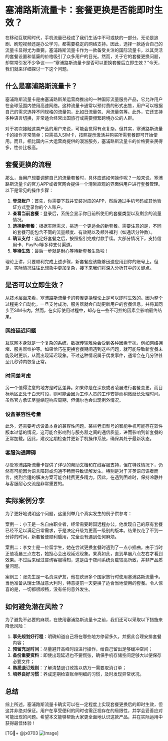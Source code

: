 # 塞浦路斯流量卡：套餐更换是否能即时生效？

在移动互联网时代，手机流量已经成了我们生活中不可或缺的一部分。无论是追剧、刷短视频还是办公学习，都需要稳定的网络支持。因此，选择一款适合自己的流量卡显得尤为重要。塞浦路斯流量卡作为一款备受关注的国际流量卡，以其灵活的套餐设置和低廉的价格吸引了众多用户的目光。然而，关于它的套餐更换问题，却常常引发不少争议——“塞浦路斯流量卡是否可以更换套餐后立即生效？”今天，我们就来详细探讨一下这个问题。

## 什么是塞浦路斯流量卡？

塞浦路斯流量卡是由塞浦路斯某运营商推出的一种国际流量服务产品，它允许用户在全球范围内使用高速网络。这种流量卡通常以预付费的形式出售，用户可以根据自己的需求选择不同规格的流量包，比如日流量包、月流量包等。此外，它还支持多种语言切换，非常适合经常出国旅行或需要频繁跨境办公的人群。

对于初次接触这类产品的用户来说，可能会觉得有点复杂。但其实，塞浦路斯流量卡的操作非常简单：只需插入SIM卡，按照提示激活并购买所需套餐即可开始使用。而且，相比国内三大运营商提供的漫游服务，塞浦路斯流量卡的价格要亲民得多，性价比极高。

## 套餐更换的流程

那么，当用户想要调整自己的流量套餐时，具体应该如何操作呢？一般来说，塞浦路斯流量卡的官方APP或者官网会提供一个清晰直观的界面供用户进行套餐管理。以下是常见的操作步骤：

1. **登录账户**：首先，你需要下载并安装对应的APP，然后通过手机号码或其他验证方式登录你的个人账户。
2. **查看当前套餐**：登录后，系统会显示你目前所使用的套餐类型以及剩余的流量情况。
3. **选择新套餐**：根据实际需求，挑选一个更适合的新套餐。需要注意的是，不同的套餐可能包含不同的流量额度、有效期以及额外福利（如通话分钟数）。
4. **确认支付**：选定好套餐之后，按照指引完成付款手续。大部分情况下，支持信用卡、PayPal等多种支付渠道。
5. **等待生效**：最后一步就是耐心等待新套餐生效啦！

理论上讲，只要顺利完成上述步骤，新套餐应该能够迅速应用到你的账号上。但是，实际情况往往比想象中更加复杂，接下来我们将深入分析其中的关键点。

## 是否可以立即生效？

从技术层面来看，塞浦路斯流量卡的套餐更换理论上是可以即时生效的。因为整个过程完全自动化，一旦支付成功，服务器就会自动更新用户的套餐信息，并将其同步至SIM卡内。然而，在实际使用过程中，却存在一些不可控的因素会影响最终结果。

### 网络延迟问题

互联网本身就是一个复杂的系统，数据传输难免会受到各种因素干扰，例如网络拥堵、服务器维护等。如果恰巧在更换套餐期间遇到这些问题，就可能导致新套餐未能及时更新，从而出现延迟现象。不过这种情况属于偶发事件，通常会在几分钟甚至几秒钟内恢复正常。

### 时间差考虑

另一个值得注意的地方是时区差异。如果你是在深夜或者凌晨进行套餐变更，而目标地区正处于白天时段，则可能会因为工作人员的工作安排而稍微延长处理时间。虽然官方承诺尽量缩短响应周期，但偶尔也会出现例外情况。

### 设备兼容性考量

此外，还需要考虑设备本身的兼容性问题。某些老旧型号的智能手机可能存在软件版本过低的情况，这可能会影响到与服务器之间的通信质量，进而影响到新套餐的正常加载。因此，建议定期检查并更新手机操作系统，确保其处于最新状态。

### 客服沟通障碍

尽管塞浦路斯流量卡提供了详尽的帮助文档和在线客服支持，但在特殊情况下，仍然有可能因为语言障碍或沟通不畅而导致误解发生。特别是对于非英语母语者而言，找到合适的解决方案可能会耗费更多精力。因此，在遇到困难时，保持冷静并与客服耐心交流是非常重要的。

## 实际案例分享

为了更好地说明这个问题，这里列举几个真实发生的例子供参考：

案例一：小王是一名自由职业者，经常需要跨国远程办公。他发现自己的原有套餐已经不足以满足日常需求，于是决定升级为更高一级别的版本。结果仅花了不到一分钟的时间，新套餐便顺利启用，完全没有遇到任何麻烦。

案例二：李女士是一位留学生，她在尝试更换套餐时遇到了一点小插曲。由于当时正值凌晨三点左右，她担心会出现延迟现象。果真如此，直到早晨八点左右才看到效果。不过后来经过咨询客服得知，这是由于夜间系统负载较高所致，并非产品质量问题。

案例三：张先生是一名资深驴友，他在欧洲多个国家旅行时使用塞浦路斯流量卡。当他准备从瑞士转战意大利时，特意提前一天更换了适合当地使用的套餐。令人惊喜的是，一切都很顺畅，没有任何意外发生。

## 如何避免潜在风险？

为了避免不必要的麻烦，在使用塞浦路斯流量卡之前，我们还可以采取以下措施来降低风险：

1. **事先规划好行程**：明确知道自己将在哪些地方停留多久，并据此合理安排套餐内容；
2. **预留充足时间**：尽量避开高峰时段进行操作，给自己留出足够缓冲空间；
3. **备份重要资料**：即使出现延迟也不要慌张，确保手机存储空间足够大以便保存必要文件；
4. **熟悉退订规则**：了解清楚退订政策以防万一需要取消订单；
5. **培养良好习惯**：养成定期检查账单明细的习惯，及时发现异常状况。

## 总结

综上所述，塞浦路斯流量卡确实可以在一定程度上实现套餐更换后的即时生效，但这并非绝对保证。用户在享受便利的同时也需正视存在的局限性，并学会妥善应对可能出现的问题。希望本文能够帮助大家更全面地认识这款产品，并在实际运用中获得最佳体验！

[TG💪+ @jx0703 ![Image](https://github.com/user-attachments/assets/dbca1d08-cadb-493c-b0ec-ad6f7a83f270)]